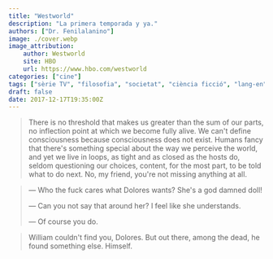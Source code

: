 ```yaml
---
title: "Westworld"
description: "La primera temporada y ya."
authors: ["Dr. Fenilalanino"]
image: ./cover.webp
image_attribution:
    author: Westworld
    site: HBO
    url: https://www.hbo.com/westworld
categories: ["cine"]
tags: ["sèrie TV", "filosofia", "societat", "ciència ficció", "lang-en"]
draft: false
date: 2017-12-17T19:35:00Z
---
```


> There is no threshold that makes us greater than the sum of our parts, no inflection point at which we become fully alive. We can't define consciousness because consciousness does not exist. Humans fancy that there's something special about the way we perceive the world, and yet we live in loops, as tight and as closed as the hosts do, seldom questioning our choices, content, for the most part, to be told what to do next. No, my friend, you're not missing anything at all.


> &mdash; Who the fuck cares what Dolores wants? She's a god damned doll!<p>
&mdash; Can you not say that around her? I feel like she understands.<p>
&mdash; Of course you do.


> William couldn't find you, Dolores. But out there, among the dead, he found something else. Himself.
